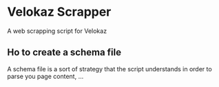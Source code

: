 # Velokaz Scrapper
A web scrapping script for Velokaz

## Ho to create a schema file

A schema file is a sort of strategy that the script understands in order to parse you page content, ...
